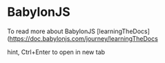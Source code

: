 # BabylonJS
To read more about BabylonJS
[learningTheDocs](https://doc.babylonjs.com/journey/learningTheDocs

hint, Ctrl+Enter to open in new tab 
